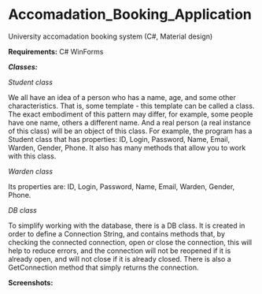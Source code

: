 # Accomadation_Booking_Application
University accomadation booking system (C#, Material design)

**Requirements:**
C# WinForms




**_Classes:_**

_Student class_

We all have an idea of a person who has a name, age, and some other characteristics. That is, some template - this template can be called a class. The exact embodiment of this pattern may differ, for example, some people have one name, others a different name. And a real person (a real instance of this class) will be an object of this class. For example, the program has a Student class that has properties: ID, Login, Password, Name, Email, Warden, Gender, Phone. It also has many methods that allow you to work with this class.



_Warden class_


Its properties are: ID, Login, Password, Name, Email, Warden, Gender, Phone.




_DB class_

To simplify working with the database, there is a DB class. It is created in order to define a Connection String, and contains methods that, by checking the connected connection, open or close the connection, this will help to reduce errors, and the connection will not be reopened if it is already open, and will not close if it is already closed. There is also a GetConnection method that simply returns the connection.


**Screenshots:**


